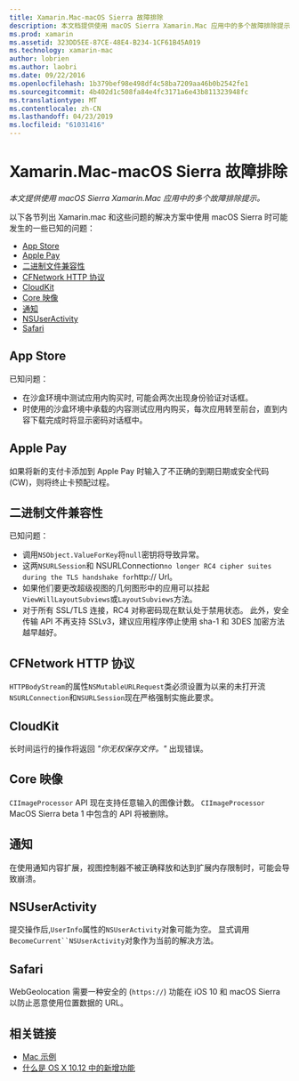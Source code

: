 ```yaml
---
title: Xamarin.Mac-macOS Sierra 故障排除
description: 本文档提供使用 macOS Sierra Xamarin.Mac 应用中的多个故障排除提示。 提示与 Mac App Store、 Apple Pay，二进制文件兼容性、 CFNetwork、 CloudKit，和的详细信息。
ms.prod: xamarin
ms.assetid: 323DD5EE-87CE-48E4-B234-1CF61B45A019
ms.technology: xamarin-mac
author: lobrien
ms.author: laobri
ms.date: 09/22/2016
ms.openlocfilehash: 1b379bef98e498df4c58ba7209aa46b0b2542fe1
ms.sourcegitcommit: 4b402d1c508fa84e4fc3171a6e43b811323948fc
ms.translationtype: MT
ms.contentlocale: zh-CN
ms.lasthandoff: 04/23/2019
ms.locfileid: "61031416"
---
```

# <a name="xamarinmac---macos-sierra-troubleshooting"></a>Xamarin.Mac-macOS Sierra 故障排除

_本文提供使用 macOS Sierra Xamarin.Mac 应用中的多个故障排除提示。_

以下各节列出 Xamarin.mac 和这些问题的解决方案中使用 macOS Sierra 时可能发生的一些已知的问题：

- [App Store](#App-Store)
- [Apple Pay](#Apple-Pay)
- [二进制文件兼容性](#Binary-Compatibility)
- [CFNetwork HTTP 协议](#CFNetwork-HTTP-Protocol)
- [CloudKit](#CloudKit)
- [Core 映像](#CoreImage)
- [通知](#Notifications)
- [NSUserActivity](#NSUserActivity)
- [Safari](#Safari)

<a name="App-Store" />

## <a name="app-store"></a>App Store

已知问题：

- 在沙盒环境中测试应用内购买时, 可能会两次出现身份验证对话框。
- 时使用的沙盒环境中承载的内容测试应用内购买，每次应用转至前台，直到内容下载完成时将显示密码对话框中。

<a name="Apple-Pay" />

## <a name="apple-pay"></a>Apple Pay

如果将新的支付卡添加到 Apple Pay 时输入了不正确的到期日期或安全代码 (CW)，则将终止卡预配过程。

<a name="Binary-Compatibility" />

## <a name="binary-compatibility"></a>二进制文件兼容性

已知问题：

- 调用`NSObject.ValueForKey`将`null`密钥将导致异常。
- 这两`NSURLSession`和 NSURLConnection` no longer RC4 cipher suites during the TLS handshake for `http:// Url。
- 如果他们要更改超级视图的几何图形中的应用可以挂起`ViewWillLayoutSubviews`或`LayoutSubviews`方法。
- 对于所有 SSL/TLS 连接，RC4 对称密码现在默认处于禁用状态。 此外，安全传输 API 不再支持 SSLv3，建议应用程序停止使用 sha-1 和 3DES 加密方法越早越好。

<a name="CFNetwork-HTTP-Protocol" />

## <a name="cfnetwork-http-protocol"></a>CFNetwork HTTP 协议

`HTTPBodyStream`的属性`NSMutableURLRequest`类必须设置为以来的未打开流`NSURLConnection`和`NSURLSession`现在严格强制实施此要求。

<a name="CloudKit" />

## <a name="cloudkit"></a>CloudKit

长时间运行的操作将返回 _"你无权保存文件。"_ 出现错误。

<a name="CoreImage" />

## <a name="core-image"></a>Core 映像

`CIImageProcessor` API 现在支持任意输入的图像计数。 `CIImageProcessor` MacOS Sierra beta 1 中包含的 API 将被删除。

<a name="Notifications" />

## <a name="notifications"></a>通知

在使用通知内容扩展，视图控制器不被正确释放和达到扩展内存限制时，可能会导致崩溃。

<a name="NSUserActivity" />

## <a name="nsuseractivity"></a>NSUserActivity

提交操作后,`UserInfo`属性的`NSUserActivity`对象可能为空。 显式调用`BecomeCurrent``NSUserActivity`对象作为当前的解决方法。

<a name="Safari" />

## <a name="safari"></a>Safari

WebGeolocation 需要一种安全的 (`https://`) 功能在 iOS 10 和 macOS Sierra 以防止恶意使用位置数据的 URL。







## <a name="related-links"></a>相关链接

- [Mac 示例](https://developer.xamarin.com/samples/mac/)
- [什么是 OS X 10.12 中的新增功能](https://developer.apple.com/library/prerelease/content/releasenotes/MacOSX/WhatsNewInOSX/Articles/OSXv10.html#//apple_ref/doc/uid/TP40017145-SW1)
